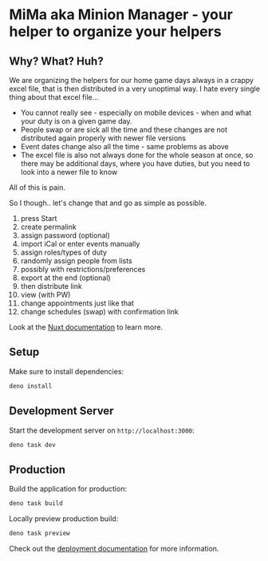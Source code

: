 # MiMa aka Minion Manager - your helper to organize your helpers

## Why? What? Huh?

We are organizing the helpers for our home game days always in a crappy excel file, that is then distributed in a very unoptimal way.
I hate every single thing about that excel file...

- You cannot really see - especially on mobile devices - when and what your duty is on a given game day.
- People swap or are sick all the time and these changes are not distributed again properly with newer file versions
- Event dates change also all the time - same problems as above
- The excel file is also not always done for the whole season at once, so there may be additional days, where you have duties, but you need to look into a newer file to know

All of this is pain.

So I though.. let's change that and go as simple as possible.

1. press Start
2. create permalink 
3. assign password (optional)
4. import iCal or enter events manually 
5. assign roles/types of duty 
6. randomly assign people from lists 
7. possibly with restrictions/preferences
8. export at the end (optional)
9. then distribute link 
10. view (with PW)
11. change appointments just like that
12. change schedules (swap) with confirmation link

Look at the [Nuxt documentation](https://nuxt.com/docs/getting-started/introduction) to learn more.

## Setup

Make sure to install dependencies:

```bash
deno install
```

## Development Server

Start the development server on `http://localhost:3000`:

```bash
deno task dev
```

## Production

Build the application for production:

```bash
deno task build
```

Locally preview production build:

```bash
deno task preview
```

Check out the [deployment documentation](https://nuxt.com/docs/getting-started/deployment) for more information.
